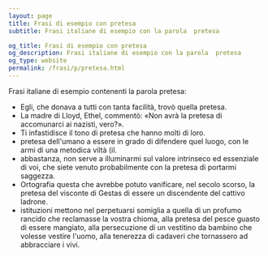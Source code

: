 ```yaml
---
layout: page
title: Frasi di esempio con pretesa 
subtitle: Frasi italiane di esempio con la parola  pretesa

og_title: Frasi di esempio con pretesa 
og_description: Frasi italiane di esempio con la parola  pretesa
og_type: website
permalink: /frasi/p/pretesa.html
---
```


Frasi italiane di esempio contenenti la parola pretesa:


- Egli, che donava a tutti con tanta facilità, trovò quella pretesa.
- La madre di Lloyd, Ethel, commentò: «Non avrà la pretesa di accomunarci ai nazisti, vero?».
- Ti infastidisce il tono di pretesa che hanno molti di loro.
- pretesa dell'umano a essere in grado di difendere quel luogo, con le armi di una metodica viltà (il.
- abbastanza, non serve a illuminarmi sul valore intrinseco ed essenziale di voi, che siete venuto probabilmente con la pretesa di portarmi saggezza.
- Ortografia questa che avrebbe potuto vanificare, nel secolo scorso, la pretesa del visconte di Gestas di essere un discendente del cattivo ladrone.
- istituzioni mettono nel perpetuarsi somiglia a quella di un profumo rancido che reclamasse la vostra chioma, alla pretesa del pesce guasto di essere mangiato, alla persecuzione di un vestitino da bambino che volesse vestire l'uomo, alla tenerezza di cadaveri che tornassero ad abbracciare i vivi.
